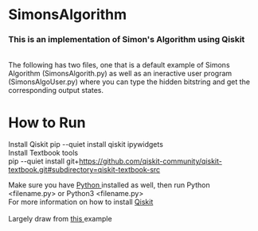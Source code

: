 # SimonsAlgorithm
<h3> This is an implementation of Simon's Algorithm using Qiskit </h3>
</br>
The following has two files, one that is a default example of Simons Algorithm (SimonsAlgorith.py) as well as an ineractive user program (SimonsAlgoUser.py) where you can type the hidden bitstring and get the corresponding output states.

# How to Run
Install Qiskit
pip --quiet install qiskit ipywidgets 
</br>
Install Textbook tools
</br>
pip --quiet install git+https://github.com/qiskit-community/qiskit-textbook.git#subdirectory=qiskit-textbook-src

Make sure you have <a href = "https://www.python.org/downloads/"> Python </a> installed as well, then run Python <filename.py> or Python3 <filename.py>
</br>
For more information on how to install <a href= "https://qiskit.org/documentation/getting_started.html"> Qiskit </a>
</br>
</br>
Largely draw from <a href="https://qiskit.org/textbook/ch-algorithms/simon.html#introduction"> this </a> example

